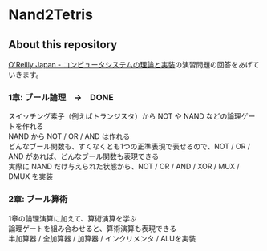 # Nand2Tetris

## About this repository

[O'Reilly Japan - コンピュータシステムの理論と実装](https://www.oreilly.co.jp/books/9784873117126/)の演習問題の回答をあげていきます。  


### 1章: ブール論理　→　DONE
スイッチング素子（例えばトランジスタ）から NOT や NAND などの論理ゲートを作れる  
NAND から NOT / OR / AND は作れる  
どんなブール関数も、すくなくとも1つの正準表現で表せるので、NOT / OR / AND があれば、どんなブール関数も表現できる  
実際に NAND だけ与えられた状態から、NOT / OR / AND / XOR / MUX / DMUX を実装  

### 2章: ブール算術
1章の論理演算に加えて、算術演算を学ぶ  
論理ゲートを組み合わせると、算術演算も表現できる  
半加算器 / 全加算器 / 加算器 / インクリメンタ / ALUを実装  
